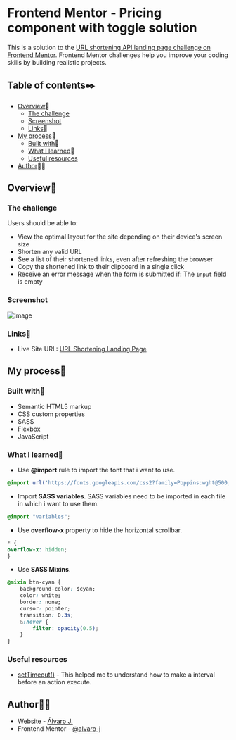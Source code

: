 # Frontend Mentor - Pricing component with toggle solution

This is a solution to the [URL shortening API landing page challenge on Frontend Mentor](https://www.frontendmentor.io/challenges/url-shortening-api-landing-page-2ce3ob-G). Frontend Mentor challenges help you improve your coding skills by building realistic projects. 

## Table of contents✒️

- [Overview](#overview)🎯
  - [The challenge](#the-challenge)
  - [Screenshot](#screenshot)
  - [Links](#links)🔗
- [My process](#my-process)🧩
  - [Built with](#built-with)🔨
  - [What I learned](#what-i-learned)📝
  - [Useful resources](#useful-resources)
- [Author](#author)🙋🏻

## Overview🎯

### The challenge

Users should be able to:

  - View the optimal layout for the site depending on their device's screen size
  - Shorten any valid URL
  - See a list of their shortened links, even after refreshing the browser
  - Copy the shortened link to their clipboard in a single click
  - Receive an error message when the form is submitted if: The <code>input</code> field is empty

### Screenshot

![image](https://user-images.githubusercontent.com/86482525/157030297-c845c98f-946d-4f69-976c-407fcf808c79.png)

### Links🔗

- Live Site URL: [URL Shortening Landing Page](https://alvaro-j.github.io/url-shortening/)

## My process🧩

### Built with🔨

- Semantic HTML5 markup
- CSS custom properties
- SASS
- Flexbox
- JavaScript

### What I learned📝

- Use <strong>@import</strong> rule to import the font that i want to use.
```css
@import url('https://fonts.googleapis.com/css2?family=Poppins:wght@500;700&display=swap');
```
- Import <strong>SASS variables</strong>. SASS variables need to be imported in each file in which i want to use them.
```css
@import "variables";
```
- Use <strong>overflow-x</strong> property to hide the horizontal scrollbar.
```css 
* {
overflow-x: hidden;
}
```
- Use <strong>SASS Mixins</strong>.
```css
@mixin btn-cyan {
	background-color: $cyan;
	color: white;
	border: none;
	cursor: pointer;
	transition: 0.3s;
	&:hover {
		filter: opacity(0.5);
	}
}
```

### Useful resources

- [setTimeout()](https://developer.mozilla.org/en-US/docs/Web/API/setTimeout) - This helped me to understand how to make a interval before an action execute.

## Author🙋🏻

- Website - [Álvaro J.](https://portifolio-2021-ecru.vercel.app/)
- Frontend Mentor - [@alvaro-j](https://www.frontendmentor.io/profile/alvaro-j)
